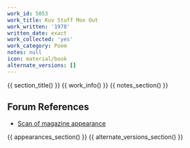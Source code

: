 ```yaml
---
work_id: 5053
work_title: Kuv Stuff Mox Out
work_written: '1978'
written_date: exact
work_collected: 'yes'
work_category: Poem
notes: null
icon: material/book
alternate_versions: []
---
```


{{ section_title() }}
{{ work_info() }}
{{ notes_section() }}
## Forum References
- [Scan of magazine appearance](https://bukowskiforum.com/threads/kuv-stuff-mox-out-in-orpheus-spring-1980-vol-1-no-1.11065/)

{{ appearances_section() }}
{{ alternate_versions_section() }}